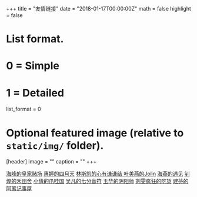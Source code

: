 +++
title = "友情链接"
date = "2018-01-17T00:00:00Z"
math = false
highlight = false

# List format.
#   0 = Simple
#   1 = Detailed
list_format = 0

# Optional featured image (relative to `static/img/` folder).
[header]
image = ""
caption = ""
+++


<a href="http://diaosiitman.com/">海峰的皇家赌场</a>
<a href="https://hunghuiting.github.io/">惠婷的四月天</a>
<a href="https://sky-smart.github.io/"> 林斯凯的心有谦谦结 </a>
<a href="https://kattymy.github.io/">叶美燕的Jolin</a>
<a href="https://chyccc.github.io/">海燕的遇见</a>
<a href="https://linzhaohuang.github.io/">钊煌的禾田舍</a>
<a href="https://huxiaoqian666.github.io/">小倩的爪哇国</a>
<a href="https://vanvivian.github.io/">吴凡的七分音符</a>
<a href="https://cccyyyhhh.github.io/">玉华的阴阳师</a>
<a href="https://wlliuwen.github.io/">刘雯疯狂的吃货</a>
<a href="http://yjf.diaosiitman.com/">建芬的阿离记事屋</a>
